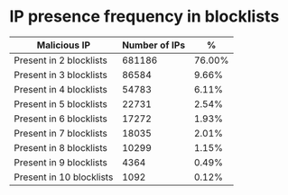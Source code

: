 # IP presence frequency in blocklists
| Malicious IP | Number of IPs | % |
|----|----|----|
| Present in 2 blocklists | 681186 | 76.00% |
| Present in 3 blocklists | 86584 | 9.66% |
| Present in 4 blocklists | 54783 | 6.11% |
| Present in 5 blocklists | 22731 | 2.54% |
| Present in 6 blocklists | 17272 | 1.93% |
| Present in 7 blocklists | 18035 | 2.01% |
| Present in 8 blocklists | 10299 | 1.15% |
| Present in 9 blocklists | 4364 | 0.49% |
| Present in 10 blocklists | 1092 | 0.12% |
